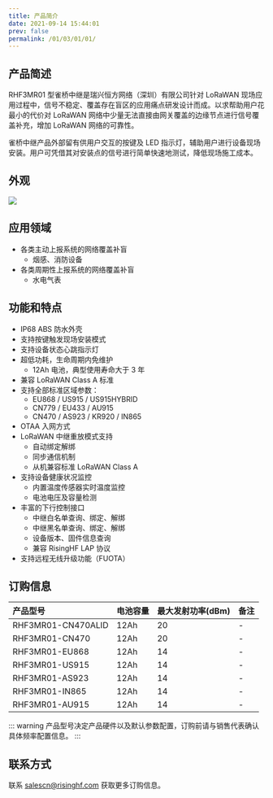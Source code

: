 ```yaml
---
title: 产品简介
date: 2021-09-14 15:44:01
prev: false
permalink: /01/03/01/01/
---
```

## 产品简述

RHF3MR01 型雀桥中继是瑞兴恒方网络（深圳）有限公司针对 LoRaWAN 现场应用过程中，信号不稳定、覆盖存在盲区的应用痛点研发设计而成。以求帮助用户花最小的代价对 LoRaWAN 网络中少量无法直接由网关覆盖的边缘节点进行信号覆盖补充，增加 LoRaWAN 网络的可靠性。

雀桥中继产品外部留有供用户交互的按键及 LED 指示灯，辅助用户进行设备现场安装。用户可凭借其对安装点的信号进行简单快速地测试，降低现场施工成本。

## 外观

![](https://wiki.risinghf.com/upload/img/e20089f6b52306db7874844d1553d7ca.png)

## 应用领域

- 各类主动上报系统的网络覆盖补盲
  - 烟感、消防设备
- 各类周期性上报系统的网络覆盖补盲
  - 水电气表

## 功能和特点

- IP68 ABS 防水外壳
- 支持按键触发现场安装模式
- 支持设备状态心跳指示灯
- 超低功耗，生命周期内免维护
  - 12Ah 电池，典型使用寿命大于 3 年
- 兼容 LoRaWAN Class A 标准
- 支持全部标准区域参数：
  - EU868 / US915 / US915HYBRID
  - CN779 / EU433 / AU915
  - CN470 / AS923 / KR920 / IN865
- OTAA 入网方式
- LoRaWAN 中继重放模式支持
  - 自动绑定解绑
  - 同步通信机制
  - 从机兼容标准 LoRaWAN Class A
- 支持设备健康状况监控
  - 内置温度传感器实时温度监控
  - 电池电压及容量检测
- 丰富的下行控制接口
  - 中继白名单查询、绑定、解绑
  - 中继黑名单查询、绑定、解绑
  - 设备版本、固件信息查询
  - 兼容 RisingHF LAP 协议
- 支持远程无线升级功能（FUOTA）

## 订购信息

| 产品型号           | 电池容量 | 最大发射功率(dBm) | 备注 |
| :----------------- | :------- | :---------------- | :--- |
| RHF3MR01-CN470ALID | 12Ah     | 20                | -    |
| RHF3MR01-CN470     | 12Ah     | 20                | -    |
| RHF3MR01-EU868     | 12Ah     | 14                | -    |
| RHF3MR01-US915     | 12Ah     | 14                | -    |
| RHF3MR01-AS923     | 12Ah     | 14                | -    |
| RHF3MR01-IN865     | 12Ah     | 14                | -    |
| RHF3MR01-AU915     | 12Ah     | 14                | -    |

::: warning
产品型号决定产品硬件以及默认参数配置，订购前请与销售代表确认具体频率配置信息。
:::

## 联系方式

联系 salescn@risinghf.com 获取更多订购信息。



